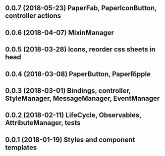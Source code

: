 ## 0.0.7  (2018-05-23) PaperFab, PaperIconButton, controller actions
## 0.0.6  (2018-04-07) MixinManager
## 0.0.5  (2018-03-28) Icons, reorder css sheets in head
## 0.0.4  (2018-03-08) PaperButton, PaperRipple
## 0.0.3  (2018-03-01) Bindings, controller, StyleManager, MessageManager, EventManager
## 0.0.2  (2018-02-11) LifeCycle, Observables, AttributeManager, tests
## 0.0.1  (2018-01-19) Styles and component templates
